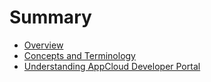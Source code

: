 # Summary

* [Overview](README.md)
* [Concepts and Terminology](concepts_and_terminology/README.md)
* [Understanding AppCloud Developer Portal](understanding_appcloud_developer_portal/README.md)